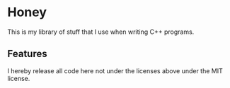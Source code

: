 Honey
======

This is my library of stuff that I use when writing C++ programs.

Features
--------

I hereby release all code here not under the licenses above under the MIT license.
